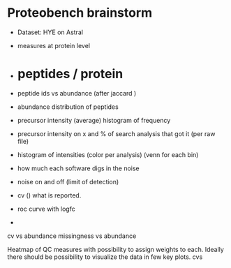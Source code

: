 # Proteobench brainstorm

- Dataset: HYE on Astral
- measures at protein level
- # peptides / protein
- peptide ids vs abundance (after jaccard ) 
- abundance distribution of peptides
- precursor intensity (average) histogram of frequency
- precursor intensity on x and % of search analysis that got it (per raw file)
- histogram of intensities (color per analysis) (venn for each bin)

- how much each software digs in the noise
- noise on and off (limit of detection)

- cv () what is reported.
- roc curve with logfc
- 
cv vs abundance 
missingness vs abundance

Heatmap of QC measures with possibility to assign weights to each. Ideally there should be possibility to visualize the data in few key plots.
 cvs 
